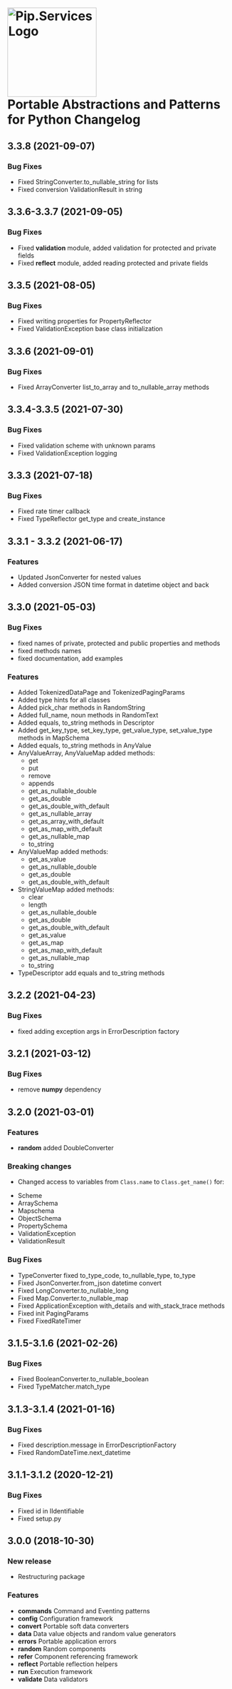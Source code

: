 # <img src="https://uploads-ssl.webflow.com/5ea5d3315186cf5ec60c3ee4/5edf1c94ce4c859f2b188094_logo.svg" alt="Pip.Services Logo" width="200"> <br/> Portable Abstractions and Patterns for Python Changelog

## <a name="3.3.8"></a> 3.3.8 (2021-09-07)

### Bug Fixes
* Fixed StringConverter.to_nullable_string for lists
* Fixed conversion ValidationResult in string


## <a name="3.3.6-3.3.7"></a> 3.3.6-3.3.7 (2021-09-05)

### Bug Fixes
* Fixed **validation** module, added validation for protected and private fields
* Fixed **reflect** module, added reading protected and private fields

## <a name="3.3.5"></a> 3.3.5 (2021-08-05)

### Bug Fixes
* Fixed writing properties for PropertyReflector
* Fixed ValidationException base class initialization

## <a name="3.3.6"></a> 3.3.6 (2021-09-01)

### Bug Fixes
* Fixed ArrayConverter list_to_array and to_nullable_array methods

## <a name="3.3.4-3.3.5"></a> 3.3.4-3.3.5 (2021-07-30)

### Bug Fixes
* Fixed validation scheme with unknown params
* Fixed ValidationException logging


## <a name="3.3.3"></a> 3.3.3 (2021-07-18)

### Bug Fixes
* Fixed rate timer callback
* Fixed TypeReflector get_type and create_instance

## <a name="3.3.1 - 3.3.2"></a> 3.3.1 - 3.3.2 (2021-06-17)

### Features
* Updated JsonConverter for nested values
* Added conversion JSON time format in datetime object and back

## <a name="3.3.0"></a> 3.3.0 (2021-05-03)

### Bug Fixes
* fixed names of private, protected and public properties and methods
* fixed methods names
* fixed documentation, add examples


### Features
* Added TokenizedDataPage and TokenizedPagingParams
* Added type hints for all classes
* Added pick_char methods in RandomString
* Added full_name, noun methods in RandomText
* Added equals, to_string methods in Descriptor
* Added get_key_type, set_key_type, get_value_type, set_value_type methods in MapSchema
* Added equals, to_string methods in AnyValue
* AnyValueArray, AnyValueMap added methods:
    - get
    - put
    - remove
    - appends
    - get_as_nullable_double
    - get_as_double
    - get_as_double_with_default
    - get_as_nullable_array
    - get_as_array_with_default
    - get_as_map_with_default
    - get_as_nullable_map
    - to_string
* AnyValueMap added methods:
    - get_as_value
    - get_as_nullable_double
    - get_as_double
    - get_as_double_with_default
* StringValueMap added methods:
    - clear
    - length
    - get_as_nullable_double
    - get_as_double
    - get_as_double_with_default
    - get_as_value
    - get_as_map
    - get_as_map_with_default
    - get_as_nullable_map
    - to_string
* TypeDescriptor add equals and to_string methods



## <a name="3.2.2"></a> 3.2.2 (2021-04-23)

### Bug Fixes
* fixed adding exception args in ErrorDescription factory

## <a name="3.2.1"></a> 3.2.1 (2021-03-12)

### Bug Fixes
* remove **numpy** dependency

## <a name="3.2.0"></a> 3.2.0 (2021-03-01)

### Features
* **random** added DoubleConverter


### Breaking changes
* Сhanged access to variables from `Class.name` to `Class.get_name()` for:
- Scheme
- ArraySchema
- Mapschema
- ObjectSchema
- PropertySchema
- ValidationException
- ValidationResult

### Bug Fixes
* TypeConverter fixed to_type_code, to_nullable_type, to_type
* Fixed JsonConverter.from_json datetime convert
* Fixed LongConverter.to_nullable_long
* Fixed Map.Converter.to_nullable_map
* Fixed ApplicationException with_details and with_stack_trace methods
* Fixed init PagingParams
* Fixed FixedRateTimer


## <a name="3.1.5-3.1.6"></a> 3.1.5-3.1.6 (2021-02-26)

### Bug Fixes

* Fixed BooleanConverter.to_nullable_boolean
* Fixed TypeMatcher.match_type

## <a name="3.1.3-3.1.4"></a> 3.1.3-3.1.4 (2021-01-16)

### Bug Fixes

* Fixed description.message in ErrorDescriptionFactory
* Fixed RandomDateTime.next_datetime

## <a name="3.1.1-3.1.2"></a> 3.1.1-3.1.2 (2020-12-21)

### Bug Fixes

* Fixed id in IIdentifiable
* Fixed setup.py

## <a name="3.0.0"></a>3.0.0 (2018-10-30)

### New release
* Restructuring package

### Features
* **commands** Command and Eventing patterns
* **config** Configuration framework
* **convert** Portable soft data converters
* **data** Data value objects and random value generators
* **errors** Portable application errors
* **random** Random components
* **refer** Component referencing framework
* **reflect** Portable reflection helpers
* **run** Execution framework
* **validate** Data validators

